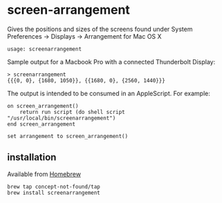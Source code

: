 screen-arrangement
==================

Gives the positions and sizes of the screens found under System Preferences -> Displays -> Arrangement for Mac OS X

    usage: screenarrangement

Sample output for a Macbook Pro with a connected Thunderbolt Display:

    > screenarrangement
    {{{0, 0}, {1680, 1050}}, {{1680, 0}, {2560, 1440}}}

The output is intended to be consumed in an AppleScript.  For example:

    on screen_arrangement()
        return run script (do shell script "/usr/local/bin/screenarrangement")
    end screen_arrangement

    set arrangement to screen_arrangement()

installation
------------

Available from [Homebrew](http://mxcl.github.com/homebrew/)

    brew tap concept-not-found/tap
    brew install screenarrangement
